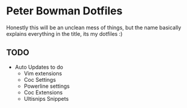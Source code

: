 # Peter Bowman Dotfiles

Honestly this will be an unclean mess of things, but the name basically explains everything in the title, its my dotfiles :)

## TODO

* Auto Updates to do
  * Vim extensions
  * Coc Settings
  * Powerline settings
  * Coc Extensions
  * Ultisnips Snippets
